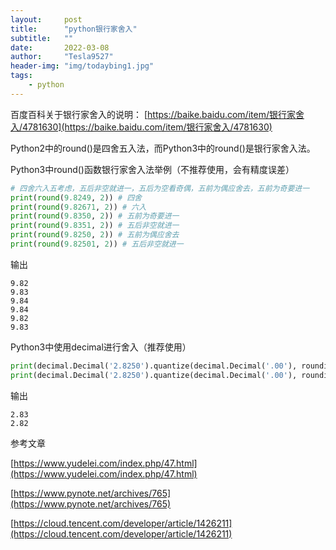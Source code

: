 ```yaml
---
layout:     post
title:      "python银行家舍入"
subtitle:   ""
date:       2022-03-08
author:     "Tesla9527"
header-img: "img/todaybing1.jpg"
tags:
    - python
---
```



百度百科关于银行家舍入的说明：
[https://baike.baidu.com/item/银行家舍入/4781630](https://baike.baidu.com/item/银行家舍入/4781630)


Python2中的round()是四舍五入法，而Python3中的round()是银行家舍入法。


Python3中round()函数银行家舍入法举例（不推荐使用，会有精度误差）


```python
# 四舍六入五考虑，五后非空就进一，五后为空看奇偶，五前为偶应舍去，五前为奇要进一
print(round(9.8249, 2)) # 四舍
print(round(9.82671, 2)) # 六入
print(round(9.8350, 2)) # 五前为奇要进一
print(round(9.8351, 2)) # 五后非空就进一
print(round(9.8250, 2)) # 五前为偶应舍去
print(round(9.82501, 2)) # 五后非空就进一
```


输出

```
9.82
9.83
9.84
9.84
9.82
9.83
```

Python3中使用decimal进行舍入（推荐使用）

```python
print(decimal.Decimal('2.8250').quantize(decimal.Decimal('.00'), rounding='ROUND_HALF_UP'))  # 四舍五入法
print(decimal.Decimal('2.8250').quantize(decimal.Decimal('.00'), rounding='ROUND_HALF_EVEN'))  # 银行家舍入法
```

输出

```
2.83
2.82
```


参考文章

[https://www.yudelei.com/index.php/47.html](https://www.yudelei.com/index.php/47.html)

[https://www.pynote.net/archives/765](https://www.pynote.net/archives/765)

[https://cloud.tencent.com/developer/article/1426211](https://cloud.tencent.com/developer/article/1426211)
